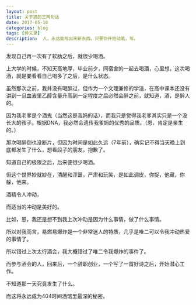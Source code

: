 ```yaml
---
layout: post
title: 关于酒的三两句话
date: 2017-05-18
categories: blog
tags: [异文录]
description:  人，永远能写出来新东西。只要你开始动笔，写。
---
```





发现自己再一次有了软肋之后，就很少喝酒。

上大学的时候，不知天高地厚，毕业前夕，同宿舍的一起去喝酒，心里想，这次喝酒，就是要看看自己喝多了之后，是什么状态。

虽然那次之前，我并没有喝醉过，但作为一个文理兼修的学渣，在高中课本还没有讲到一旦血液里乙醇含量升高到一定程度之后必然会醉之前，就知道，酒，是醉人的。

因为我老爹是个酒鬼（当然这是我妈的话），而我只是觉得我老爹其实只是一个没长大的孩子。根据DNA，我必然会遗传我爹妈的优秀的品质。（恩，肯定是亲生的。）

那次喝醉倒也没断片，但因为时间是如此久远（7年前），确实记不得当天晚上到底都发生了什么，想看段子的朋友，抱歉了。

知道自己的极限之后，后来便很少喝酒。

但这个世界妙就妙在，清醒和浑噩，严肃和玩笑，是如此调皮，你捉，他藏，你躲，他来。

酒精令人冲动，

而适当的冲动是美好的。

比如，恩，我还是想不到我上次冲动是因为什么事情，做了什么事情。

所以对我而言，易燃易爆炸是一个非常迷人的特质，几乎是唯二可以令我冲动热爱的事情了。

所以错过上次太行酒会，我大概错过了唯二令我爆炸的事件了。

而参与酒会的人，回来后，一个辞职创业，一个写了一首好诗之后，开始潜心工作。

不知道那一天究竟发生了什么。

而这将永远成为404时间酒馆里最深的秘密。

